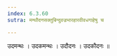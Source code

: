```yaml
---
index: 6.3.60
sutra: मन्थौदनसक्तुबिन्दुवज्रभारहारवीवधगाहेषु च

---
```

 उदमन्थः । उदकमन्थः । उदौदनः । उदकौदनः ॥